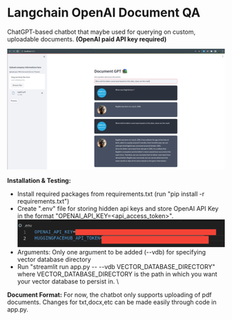 # Langchain OpenAI Document QA
ChatGPT-based chatbot that maybe used for querying on custom, uploadable documents.
**(OpenAI paid API key required)**

![run](https://github.com/noorraghib12/Langchain-OpenAI-Document-QA/blob/main/readme_png/app_sc.png)


**Installation & Testing:**
- Install required packages from requirements.txt (run "pip install -r requirements.txt")
- Create ".env" file for storing hidden api keys and store OpenAI API Key in the format "OPENAI_API_KEY=<api_access_token>". \
  ![envsample](https://github.com/noorraghib12/Langchain-OpenAI-Document-QA/blob/main/readme_png/_env_.png)
- Arguments: Only one argument to be added (--vdb) for specifying vector database directory
- Run "streamlit run app.py -- --vdb VECTOR_DATABASE_DIRECTORY" where VECTOR_DATABASE_DIRECTORY is the path in which you want your vector database to persist in. \



**Document Format:**
For now, the chatbot only supports uploading of pdf documents. Changes for txt,docx,etc can be made easily through code in app.py.
